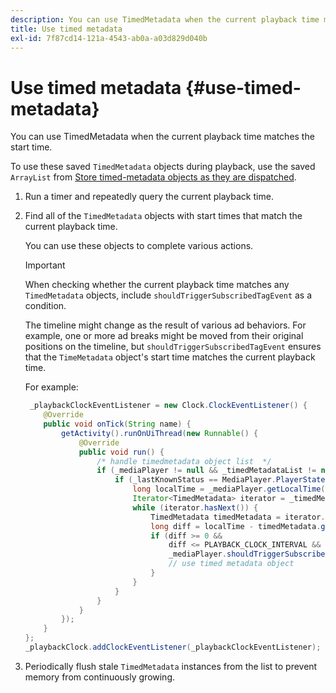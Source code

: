 ```yaml
---
description: You can use TimedMetadata when the current playback time matches the start time.
title: Use timed metadata
exl-id: 7f87cd14-121a-4543-ab0a-a03d829d040b
---
```

# Use timed metadata {#use-timed-metadata}

You can use TimedMetadata when the current playback time matches the start time.

To use these saved `TimedMetadata` objects during playback, use the saved `ArrayList` from [Store timed-metadata objects as they are dispatched](../../ad-insertion/custom-tags-configure/android-1.4-timed-metadata-store.md).

1. Run a timer and repeatedly query the current playback time.
1. Find all of the `TimedMetadata` objects with start times that match the current playback time.

   You can use these objects to complete various actions.

   >[!IMPORTANT]
   >
   >When checking whether the current playback time matches any `TimedMetadata` objects, include `shouldTriggerSubscribedTagEvent` as a condition.

   The timeline might change as the result of various ad behaviors. For example, one or more ad breaks might be moved from their original positions on the timeline, but `shouldTriggerSubscribedTagEvent` ensures that the `TimeMetadata` object's start time matches the current playback time.

   For example:

   ```java
    _playbackClockEventListener = new Clock.ClockEventListener() {
       @Override
       public void onTick(String name) {
           getActivity().runOnUiThread(new Runnable() {
               @Override
               public void run() {
                   /* handle timedmetadata object list  */ 
                   if (_mediaPlayer != null && _timedMetadataList != null && _timedMetadataList.size() > 0) {
                       if (_lastKnownStatus == MediaPlayer.PlayerState.PLAYING) {
                           long localTime = _mediaPlayer.getLocalTime();
                           Iterator<TimedMetadata> iterator = _timedMetadataList.iterator(); 
                           while (iterator.hasNext()) {
                               TimedMetadata timedMetadata = iterator.next();
                               long diff = localTime - timedMetadata.getTime();
                               if (diff >= 0 &&
                                   diff <= PLAYBACK_CLOCK_INTERVAL &&
                                   _mediaPlayer.shouldTriggerSubscribedTagEvent()) {
                                   // use timed metadata object
                               }
                           }
                       }
                   }
               }
           });
       }
   };
   _playbackClock.addClockEventListener(_playbackClockEventListener);
   ```

1. Periodically flush stale `TimedMetadata` instances from the list to prevent memory from continuously growing.
